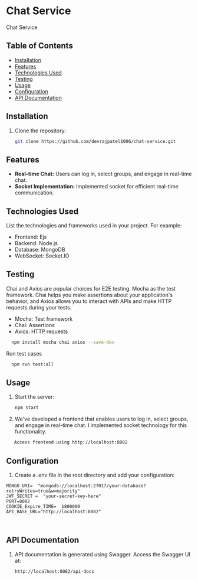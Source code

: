 # Chat Service

Chat Service

## Table of Contents

- [Installation](#installation)
- [Features](#features)
- [Technologies Used](#technologies-used)
- [Testing](#testing)
- [Usage](#usage)
- [Configuration](#configuration)
- [API Documentation](#api-documentation)

## Installation

1. Clone the repository:

   ```bash
   git clone https://github.com/devrajpatel1006/chat-service.git
   ```

## Features

- **Real-time Chat:** Users can log in, select groups, and engage in real-time chat.
- **Socket Implementation:** Implemented socket for efficient real-time communication.

## Technologies Used

List the technologies and frameworks used in your project. For example:

- Frontend: Ejs
- Backend: Node.js
- Database: MongoDB
- WebSocket: Socket.IO

## Testing

Chai and Axios are popular choices for E2E testing. Mocha as the test framework. Chai helps you make assertions about your application's behavior, and Axios allows you to interact with APIs and make HTTP requests during your tests.

- Mocha: Test framework
- Chai: Assertions
- Axios: HTTP requests

```bash
  npm install mocha chai axios --save-dev
```

Run test cases
```bash
  npm run test:all
```

## Usage

1. Start the server:

   ```bash
   npm start
   ```

2. We've developed a frontend that enables users to log in, select groups, and engage in real-time chat. I implemented socket technology for this functionality.

```bash
   Access frontend using http://localhost:8082
```

## Configuration

1.  Create a .env file in the root directory and add your configuration:

```
MONGO_URI=  "mongodb://localhost:27017/your-database?retryWrites=true&w=majority"
JWT_SECRET =  "your-secret-key-here"
PORT=8082
COOKIE_Expire_TIME=  1800000
API_BASE_URL="http://localhost:8082"



```

## API Documentation

1. API documentation is generated using Swagger. Access the Swagger UI at:

   ```
   http://localhost:8082/api-docs

   ```
 
